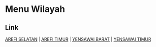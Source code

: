 # Menu Wilayah

## Link

[AREFI SELATAN](https://github.com/gigit-pemilu/pemilu-2024-96-papua-barat-daya/tree/main/pileg-dpr/hitung-suara/sub/96-papua-barat-daya/sub/03-raja-ampat/sub/20-batanta-utara/sub/2004-arefi-selatan)
 | 
[AREFI TIMUR](https://github.com/gigit-pemilu/pemilu-2024-96-papua-barat-daya/tree/main/pileg-dpr/hitung-suara/sub/96-papua-barat-daya/sub/03-raja-ampat/sub/20-batanta-utara/sub/2003-arefi-timur)
 | 
[YENSAWAI BARAT](https://github.com/gigit-pemilu/pemilu-2024-96-papua-barat-daya/tree/main/pileg-dpr/hitung-suara/sub/96-papua-barat-daya/sub/03-raja-ampat/sub/20-batanta-utara/sub/2002-yensawai-barat)
 | 
[YENSAWAI TIMUR](https://github.com/gigit-pemilu/pemilu-2024-96-papua-barat-daya/tree/main/pileg-dpr/hitung-suara/sub/96-papua-barat-daya/sub/03-raja-ampat/sub/20-batanta-utara/sub/2001-yensawai-timur)


